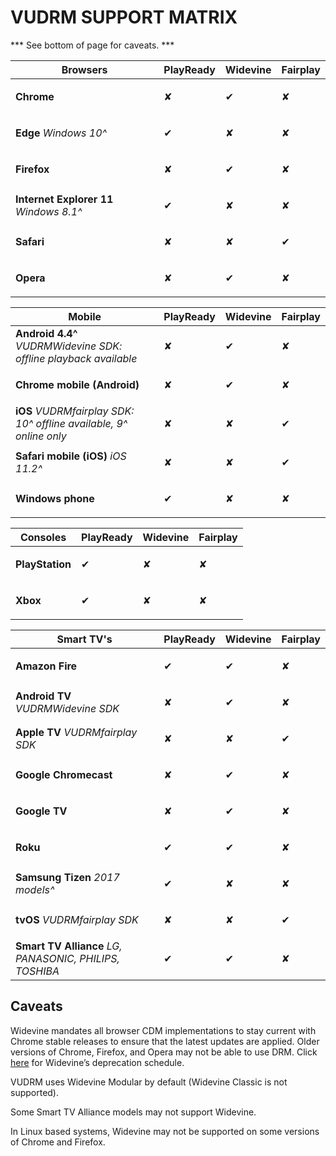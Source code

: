 # VUDRM SUPPORT MATRIX

*** See bottom of page for caveats. ***

| Browsers | PlayReady | Widevine | Fairplay |
|-|-|-|-|
| **Chrome** | <p>&#10008;</p> | <p>&#10004;</p> | <p>&#10008;</p> |
| **Edge** _Windows 10^_ | <p>&#10004;</p> | <p>&#10008;</p> | <p>&#10008;</p> |
| **Firefox** | <p>&#10008;</p> | <p>&#10004;</p> | <p>&#10008;</p> |
| **Internet Explorer 11** _Windows 8.1^_ | <p>&#10004;</p> | <p>&#10008;</p> | <p>&#10008;</p> |
| **Safari** | <p>&#10008;</p> | <p>&#10008;</p> | <p>&#10004;</p> |
| **Opera** | <p>&#10008;</p> | <p>&#10004;</p> | <p>&#10008;</p> |

| Mobile | PlayReady | Widevine | Fairplay |
|-|-|-|-|
| **Android 4.4^** _VUDRMWidevine SDK: offline playback available_ | <p>&#10008;</p> | <p>&#10004;</p> | <p>&#10008;</p> |
| **Chrome mobile (Android)** | <p>&#10008;</p> | <p>&#10004;</p> | <p>&#10008;</p> |
| **iOS** _VUDRMfairplay SDK: 10^ offline available, 9^ online only_ | <p>&#10008;</p> | <p>&#10008;</p> | <p>&#10004;</p> |
| **Safari mobile (iOS)** _iOS 11.2^_ | <p>&#10008;</p> | <p>&#10008;</p> | <p>&#10004;</p> |
| **Windows phone** | <p>&#10004;</p> | <p>&#10008;</p> | <p>&#10008;</p> |

| Consoles | PlayReady | Widevine | Fairplay |
|-|-|-|-|
| **PlayStation** | <p>&#10004;</p> | <p>&#10008;</p> | <p>&#10008;</p> |
| **Xbox** | <p>&#10004;</p> | <p>&#10008;</p> | <p>&#10008;</p> |

| Smart TV's | PlayReady | Widevine | Fairplay |
|-|-|-|-|
| **Amazon Fire** | <p>&#10004;</p> | <p>&#10004;</p> | <p>&#10008;</p> |
| **Android TV** _VUDRMWidevine SDK_ | <p>&#10008;</p> | <p>&#10004;</p> | <p>&#10008;</p> |
| **Apple TV** _VUDRMfairplay SDK_ | <p>&#10008;</p> | <p>&#10008;</p> | <p>&#10004;</p> |
| **Google Chromecast** | <p>&#10008;</p> | <p>&#10004;</p> | <p>&#10008;</p> |
| **Google TV** | <p>&#10008;</p> | <p>&#10004;</p> | <p>&#10008;</p> |
| **Roku** | <p>&#10004;</p> | <p>&#10004;</p> | <p>&#10008;</p> |
| **Samsung Tizen** _2017 models^_ | <p>&#10004;</p> | <p>&#10008;</p> | <p>&#10008;</p> |
| **tvOS** _VUDRMfairplay SDK_ | <p>&#10008;</p> | <p>&#10008;</p> | <p>&#10004;</p> |
| **Smart TV Alliance** _LG, PANASONIC, PHILIPS, TOSHIBA_ | <p>&#10004;</p> | <p>&#10004;</p> | <p>&#10008;</p> |

## Caveats
Widevine mandates all browser CDM implementations to stay current with Chrome stable releases to ensure that the latest updates are applied. Older versions of Chrome, Firefox, and Opera may not be able to use DRM. Click [here](https://www.widevine.com/news) for Widevine’s deprecation schedule.

VUDRM uses Widevine Modular by default (Widevine Classic is not supported).

Some Smart TV Alliance models may not support Widevine.

In Linux based systems, Widevine may not be supported on some versions of Chrome and Firefox.